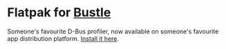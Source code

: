 # Flatpak for [Bustle](https://www.freedesktop.org/wiki/Software/Bustle/)

Someone's favourite D-Bus profiler, now available on someone's favourite app distribution platform. [Install it here](https://flathub.org/apps/details/org.freedesktop.Bustle).
